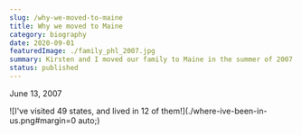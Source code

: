 ```yaml
---
slug: /why-we-moved-to-maine
title: Why we moved to Maine
category: biography
date: 2020-09-01
featuredImage: ./family_phl_2007.jpg
summary: Kirsten and I moved our family to Maine in the summer of 2007. 
status: published
---
```

June 13, 2007

![I've visited 49 states, and lived in 12 of them!](./where-ive-been-in-us.png#margin=0 auto;)